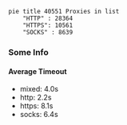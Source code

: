 
```mermaid
pie title 40551 Proxies in list
    "HTTP" : 28364
    "HTTPS": 10561
    "SOCKS" : 8639
```

### Some Info
#### Average Timeout

- mixed: 4.0s
- http: 2.2s
- https: 8.1s
- socks: 6.4s